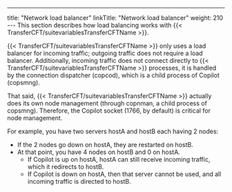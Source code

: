 ---
title: "Network load balancer"
linkTitle: "Network load balancer"
weight: 210
--- This section describes how load balancing works with {{< TransferCFT/suitevariablesTransferCFTName  >}}.

{{< TransferCFT/suitevariablesTransferCFTName  >}} only uses a load balancer for incoming traffic; outgoing traffic does not require a load balancer. Additionally, incoming traffic does not connect directly to {{< TransferCFT/suitevariablesTransferCFTName  >}} processes, it is handled by the connection dispatcher (copcod), which is a child process of Copilot (copsmng).

That said, {{< TransferCFT/suitevariablesTransferCFTName  >}} actually does its own node management (through copnman, a child process of copsmng). Therefore, the Copilot socket (1766, by default) is critical for node management.

For example, you have two servers hostA and hostB each having 2 nodes:

- If the 2 nodes go down on hostA, they are restarted on hostB.
- At that point, you have 4 nodes on hostB and 0 on hostA.
    - If Copilot is up on hostA, hostA can still receive incoming traffic, which it redirects to hostB.
    - If Copilot is down on hostA, then that server cannot be used, and all incoming traffic is directed to hostB.
